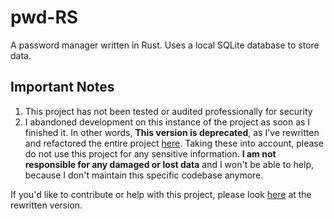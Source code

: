 # pwd-RS

A password manager written in Rust.
Uses a local SQLite database to store data. 

## Important Notes
1. This project has not been tested or audited professionally for security
2. I abandoned development on this instance of the project as soon as I finished it. In other words, **This version is deprecated**, as I've rewritten and refactored the entire project [here](https://github.com/dvub/passmanrsim).
Taking these into account, please do not use this project for any sensitive information. **I am not responsible for any damaged or lost data** and I won't be able to help, because I don't maintain this specific codebase anymore.

If you'd like to contribute or help with this project, please look [here](https://github.com/dvub/passmanrsim) at the rewritten version. 
